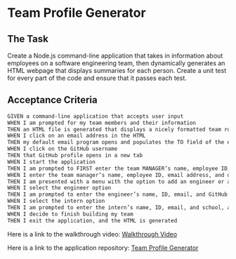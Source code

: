 # Team Profile Generator


## The Task
Create a Node.js command-line application that takes in information about employees on a software engineering team, then dynamically generates an HTML webpage that displays summaries for each person. Create a unit test for every part of the code and ensure that it passes each test.

## Acceptance Criteria

```md
GIVEN a command-line application that accepts user input
WHEN I am prompted for my team members and their information
THEN an HTML file is generated that displays a nicely formatted team roster based on user input
WHEN I click on an email address in the HTML
THEN my default email program opens and populates the TO field of the email with the address
WHEN I click on the GitHub username
THEN that GitHub profile opens in a new tab
WHEN I start the application
THEN I am prompted to FIRST enter the team MANAGER’s name, employee ID, email address, and office number
WHEN I enter the team manager’s name, employee ID, email address, and office number
THEN I am presented with a menu with the option to add an engineer or an intern or to finish building my team
WHEN I select the engineer option
THEN I am prompted to enter the engineer’s name, ID, email, and GitHub username, and I am taken back to the menu
WHEN I select the intern option
THEN I am prompted to enter the intern’s name, ID, email, and school, and I am taken back to the menu
WHEN I decide to finish building my team
THEN I exit the application, and the HTML is generated
```

Here is a link to the walkthrough video: [Walkthrough Video](https://www.youtube.com/watch?v=T3g3qpp5VU0)


Here is a link to the application repository: [Team Profile Generator](https://github.com/justinkemp10/team-profile-generator)
